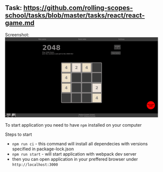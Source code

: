 ## Task: https://github.com/rolling-scopes-school/tasks/blob/master/tasks/react/react-game.md

Screenshot:
   ![](./docs/screenshot.png)


To start application you need to have `npm` installed on your computer

Steps to start
- `npm run ci` - this command will install all dependecies with versions specified in package-lock.json
- `npm run start` - will start application with webpack dev server
- then you can open application in your preffered browser under `http://localhost:3000`